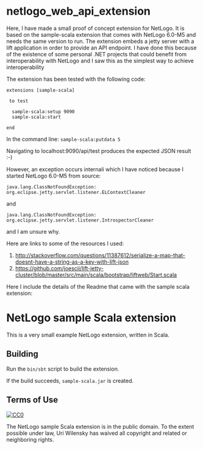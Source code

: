 # netlogo_web_api_extension
Here, I have made a small proof of concept extension for NetLogo. It is based on the sample-scala extension that comes with NetLogo 6.0-M5 and needs the same version to run. The extension embeds a jetty server with a lift application in order to provide an API endpoint. I have done this because of the existence of some personal .NET projects that could benefit from interoperability with NetLogo and I saw this as the simplest way to achieve interoperability

The extension has been tested with the following code:

```netlogo
extensions [sample-scala]
 
 to test
  
  sample-scala:setup 9090
  sample-scala:start
  
end 
```

In the command line: 
``` sample-scala:putdata 5 ```

Navigating to localhost:9090/api/test produces the expected JSON result :-) 

However, an exception occurs internali which I have noticed because I started NetLogo 6.0-M5 from source:

``` java.lang.ClassNotFoundException: org.eclipse.jetty.servlet.listener.ELContextCleaner ```

and 

``` java.lang.ClassNotFoundException: org.eclipse.jetty.servlet.listener.IntrospectorCleaner ```

and I am unsure why. 

Here are links to some of the resources I used:
  1. http://stackoverflow.com/questions/11387612/serialize-a-map-that-doesnt-have-a-string-as-a-key-with-lift-json  
  2. https://github.com/joescii/lift-jetty-cluster/blob/master/src/main/scala/bootstrap/liftweb/Start.scala  



Here I include the details of the Readme that came with the sample scala extension: 

# NetLogo sample Scala extension

This is a very small example NetLogo extension, written in Scala.

## Building

Run the `bin/sbt` script to build the extension.

If the build succeeds, `sample-scala.jar` is created.

## Terms of Use

[![CC0](http://i.creativecommons.org/p/zero/1.0/88x31.png)](http://creativecommons.org/publicdomain/zero/1.0/)

The NetLogo sample Scala extension is in the public domain.  To the extent possible under law, Uri Wilensky has waived all copyright and related or neighboring rights.